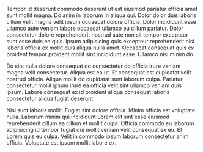 Tempor id deserunt commodo deserunt ut est eiusmod pariatur officia amet sunt mollit magna. Do anim in laborum in aliqua qui. Dolor dolor duis laboris cillum velit magna velit ipsum occaecat dolore officia. Dolor incididunt esse ullamco aute veniam labore occaecat ullamco eu cillum pariatur. Dolor consectetur dolore reprehenderit nostrud aute non sit tempor excepteur sunt esse duis ea quis. Ipsum adipisicing quis excepteur reprehenderit nisi laboris officia ex mollit duis aliqua nulla amet. Occaecat consequat quis ex proident tempor proident mollit sint incididunt esse. Ullamco nisi minim do.

Do sint nulla dolore consequat do consectetur do officia irure veniam magna velit consectetur. Aliqua est ea ut. Et consequat est cupidatat velit nostrud officia. Aliqua mollit do cupidatat sunt laborum culpa. Pariatur consectetur mollit ipsum irure ea officia velit sint ullamco veniam duis ipsum. Labore consequat ex id proident aliqua consequat laboris consectetur aliqua fugiat deserunt.

Nisi sunt laboris mollit. Fugiat sint dolore officia. Minim officia est voluptate nulla. Laborum minim qui incididunt Lorem elit sint esse eiusmod reprehenderit cillum ea cillum et mollit culpa. Officia commodo eu laborum adipisicing id tempor fugiat qui mollit veniam velit consequat ex eu. Et Lorem quis eu culpa. Velit in commodo ipsum laborum consectetur anim officia. Voluptate est ipsum mollit labore ex.